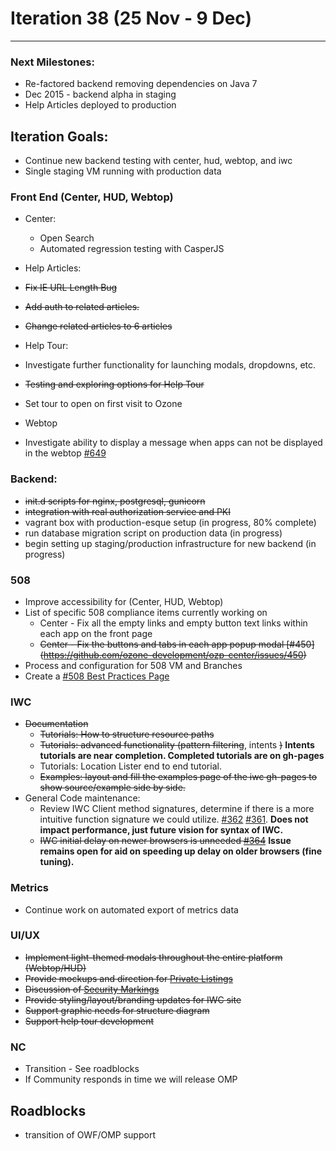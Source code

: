# Iteration 38 (25 Nov - 9 Dec)

*** 
### Next Milestones:
* Re-factored backend removing dependencies on Java 7
* Dec 2015 - backend alpha in staging  
* Help Articles deployed to production

## Iteration Goals:
* Continue new backend testing with center, hud, webtop, and iwc
* Single staging VM running with production data

### Front End (Center, HUD, Webtop)

* Center:
  * Open Search
  * Automated regression testing with CasperJS

* Help Articles:
 * ~~Fix IE URL Length Bug~~
 * ~~Add auth to related articles.~~
 * ~~Change related articles to 6 articles~~ 

* Help Tour:
 * Investigate further functionality for launching modals, dropdowns, etc. 
 * ~~Testing and exploring options for Help Tour~~
 * Set tour to open on first visit to Ozone

* Webtop
 * Investigate ability to display a message when apps can not be displayed in the webtop  [#649](https://github.com/ozone-development/ozp-webtop/issues/649)

### Backend:
* ~~init.d scripts for nginx, postgresql, gunicorn~~
* ~~integration with real authorization service and PKI~~
* vagrant box with production-esque setup (in progress, 80% complete)
* run database migration script on production data (in progress)
* begin setting up staging/production infrastructure for new backend (in progress)

### 508 
* Improve accessibility for (Center, HUD, Webtop)
* List of specific 508 compliance items currently working on
   * Center - Fix all the empty links and empty button text links within each app on the front page
   * ~~Center - Fix the buttons and tabs in each app popup modal [#450] (https://github.com/ozone-development/ozp-center/issues/450)~~
* Process and configuration for 508 VM and Branches 
* Create a [#508 Best Practices Page](https://github.com/ozone-development/ozp-documentation/wiki/508-Best-Practices) 

### IWC
* ~~Documentation~~
    * ~~Tutorials: How to structure resource paths~~
    * ~~Tutorials: advanced functionality (pattern filtering~~, intents ~~)~~ **Intents tutorials are near completion. Completed tutorials are on gh-pages**
    * Tutorials: Location Lister end to end tutorial.
    * ~~Examples: layout and fill the examples page of the iwc gh-pages to show source/example side by side.~~
* General Code maintenance:
    * Review IWC Client method signatures, determine if there is a more intuitive function signature we could utilize. [#362](https://github.com/ozone-development/ozp-iwc/issues/362) [#361](https://github.com/ozone-development/ozp-iwc/issues/361). **Does not impact performance, just future vision for syntax of IWC.**
    * ~~IWC initial delay on newer browsers is unneeded [#364](https://github.com/ozone-development/ozp-iwc/issues/364)~~ **Issue remains open for aid on speeding up delay on older browsers (fine tuning).**

### Metrics
* Continue work on automated export of metrics data

### UI/UX
* ~~Implement light-themed modals throughout the entire platform (Webtop/HUD)~~
* ~~Provide mockups and direction for [Private Listings](https://github.com/ozone-development/ozp-center/issues/447)~~
* ~~Discussion of [Security Markings](https://github.com/ozone-development/ozp-center/issues/448)~~
* ~~Provide styling/layout/branding updates for IWC site~~
* ~~Support graphic needs for structure diagram~~
* ~~Support help tour development~~

### NC
* Transition - See roadblocks
* If Community responds in time we will release OMP
  
## Roadblocks
* transition of OWF/OMP support 